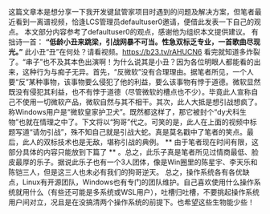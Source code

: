这篇文章本是想分享一下我开发键鼠管家项目时遇到的问题及解决方案，但笔者最近看到一离谱视频，恰逢LCS管理员defaultuser0邀请，便借此发表一下自己的观点。
本文部分内容参考了defaultuser0的观点，感谢他为组织本文提供建议。
有拙诗一首：
**“低龄小丑来跳梁，引战网暴不可当。性急双标乏专业，一首歌曲尽现光。”**
此小丑“丑”在何处？请看视频。https://b23.tv/rAHUCN6
看完就知道多炸裂了。“串子”也不及其本色出演啊！为什么说其是小丑？因为各位明眼人都能看的出来，这种行为与痴子无异。首先，“反微软”没有合理理由。据笔者所见，一个人要“反”某种事物，该事物要么侵犯了他的利益，要么该事物有悖于道德。微软显然既没有侵犯其利益，也不有悖于道德（尽管微软的槽点也不少）。毕竟此人宣称自己不使用一切微软产品，微软自然与其不相干。其次，此人大抵是想引战想疯了。称Windows用户是“微软皇家护卫犬”。既然都这样了，那它被封个“dy犬科生物”也就在情理之中了。下文将以“狗哥”代之。可笑的是，此人在上面的视频中标题写道“请勿引战”，殊不知自己就是引战大蛇。真是莫名戳中了笔者的笑点。最后，此人的双标技术也是无敌，堪称引战的典例。 ** 由于笔者现在时间有限，这部分具体的内容只能放到下篇了 ** 。总之，此乐子真是笔者所见过情商最低、脸皮最厚的乐子。据说此乐子也有一个3人团体，像是Win圈里的陈星宇、李天乐和陈铠三人，但是这三人也未必有我们的狗哥逆天。
总之，操作系统各有各优缺点，Linux有开源团队，Windows也有专门的团队维护。自己喜欢使用什么操作系统就用什么（有些还可能是多系统或WSL用户），吐槽归吐槽，不要挑起操作系统用户间对立，况且是在没搞清两个操作系统的前提下。也希望这些生物能少些！